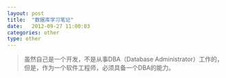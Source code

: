 ```yaml
---
layout: post
title:  "数据库学习笔记"
date:   2012-09-27 11:00:03
categories: other
type: other
---
```


>虽然自己是一个开发，不是从事DBA（Database Administrator）工作的，但是，作为一个软件工程师，必须具备一个DBA的能力。
